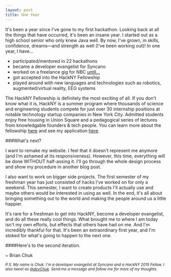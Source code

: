 ```yaml
---
layout: post
title: One Year
---
```


It's been a year since I've gone to my first hackathon. Looking back at all the things that have occurred, it's been an insane year. I started out as a high school senior who only knew Java well. By now, I've grown, in skills, confidence, dreams&#8212;and strength as well (I've been working out)! In one year, I have...

* participated/mentored in 22 hackathons
* became a developer evangelist for Syncano
* worked on a freelance gig for NBC [until...](http://devchuk.github.io/res/img/posts/NOOO.jpg)
* got accepted into the HackNY Fellowship
* played around with new languages and technologies such as robotics, augmented/virtual reality, EEG systems


The HackNY Fellowship is definitely the most exciting of all. If you don't know what it is, HackNY is a summer program where thousands of science and engineering students compete for just over 30 internship positions at notable technology startup companies in New York City. Admitted students enjoy free housing in Union Square and a pedagogical series of lectures from knowledgable founders & tech people. You can learn more about the fellowship [here](http://hackny.org/a/fellows/) and see my application [here](https://docs.google.com/document/d/13K2MATwBy5WCA8cKVje4CU-n_dbhU7HHfScNOhg1Dk4/edit?usp=sharing).

<!---excerpt--> 


###What's next?

I want to remake my website. I feel that it doesn't represent me anymore (and I'm ashamed at its responsiveness). However, this time, everything will be done WITHOUT half-assing it. I'll go through the whole design process and show my procedure in another blog post.

I also want to work on bigger side projects. The first semester of my freshman year has just consisted of hacks I've worked on for only a weekend. This semester, I want to create products I'll actually use and maybe others would be interested in using as well. In the end, it's all about bringing something out to the world and making the people around us a little happier.

It's rare for a freshman to get into HackNY, become a developer evangelist, and do all these really cool things. What brought me to where I am today isn't my own efforts, but effects that others have had on me. And I'm incredibly thankful for that. It's been an extraordinary first year, and I'm stoked for what's going to happen to the next one. 

####Here's to the second iteration.

~ Brian Chuk

<i><small style="float:left">P.S. My name is Chuk. I'm a developer evangelist at Syncano and a HackNY 2015 Fellow. I also tweet as [@devChuk](). Send me a message and follow me for more of my thoughts.</small></i>

